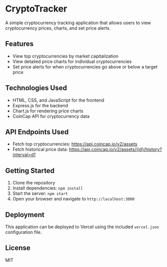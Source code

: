 # CryptoTracker

A simple cryptocurrency tracking application that allows users to view cryptocurrency prices, charts, and set price alerts.

## Features

- View top cryptocurrencies by market capitalization
- View detailed price charts for individual cryptocurrencies
- Set price alerts for when cryptocurrencies go above or below a target price

## Technologies Used

- HTML, CSS, and JavaScript for the frontend
- Express.js for the backend
- Chart.js for rendering price charts
- CoinCap API for cryptocurrency data

## API Endpoints Used

- Fetch top cryptocurrencies: https://api.coincap.io/v2/assets
- Fetch historical price data: https://api.coincap.io/v2/assets/{id}/history?interval=d1

## Getting Started

1. Clone the repository
2. Install dependencies: `npm install`
3. Start the server: `npm start`
4. Open your browser and navigate to `http://localhost:3000`

## Deployment

This application can be deployed to Vercel using the included `vercel.json` configuration file.

## License

MIT
